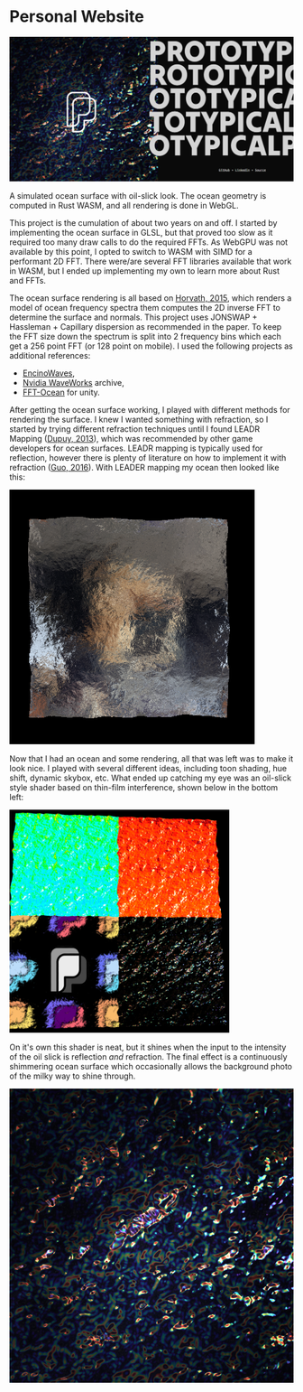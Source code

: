 # Personal Website

![A screenshot of my personal website. The website frame is split in half, the left half shows a simulated oil slick ocean with a P logo in the middle and the right half reads PROTOTYPICALPRO.](readme/landing.png)

A simulated ocean surface with oil-slick look. The ocean geometry is computed in Rust WASM, and all rendering is done in WebGL.

This project is the cumulation of about two years on and off. I started by implementing the ocean surface in GLSL, but that proved too slow as it required too many draw calls to do the required FFTs. As WebGPU was not available by this point, I opted to switch to WASM with SIMD for a performant 2D FFT. There were/are several FFT libraries available that work in WASM, but I ended up implementing my own to learn more about Rust and FFTs.

The ocean surface rendering is all based on [Horvath, 2015](https://dl.acm.org/doi/10.1145/2791261.2791267), which renders a model of ocean frequency spectra them computes the 2D inverse FFT to determine the surface and normals. This project uses JONSWAP + Hassleman + Capillary dispersion as recommended in the paper. To keep the FFT size down the spectrum is split into 2 frequency bins which each get a 256 point FFT (or 128 point on mobile). I used the following projects as additional references:

- [EncinoWaves](https://github.com/blackencino/EncinoWaves),
- [Nvidia WaveWorks](https://github.com/NVIDIAGameWorks/WaveWorks_Archive) archive,
- [FFT-Ocean](https://github.com/gasgiant/FFT-Ocean) for unity.

After getting the ocean surface working, I played with different methods for rendering the surface. I knew I wanted something with refraction, so I started by trying different refraction techniques until I found LEADR Mapping ([Dupuy, 2013](https://dl.acm.org/doi/10.1145/2508363.2508422)), which was recommended by other game developers for ocean surfaces. LEADR mapping is typically used for reflection, however there is plenty of literature on how to implement it with refraction ([Guo, 2016](https://dl.acm.org/doi/abs/10.1007/s00371-015-1141-8)). With LEADER mapping my ocean then looked like this:

![My first working ocean surface, with a simple refraction algorithm showing the cat underneath the waves.](readme/basicsurface.png)

Now that I had an ocean and some rendering, all that was left was to make it look nice. I played with several different ideas, including toon shading, hue shift, dynamic skybox, etc. What ended up catching my eye was an oil-slick style shader based on thin-film interference, shown below in the bottom left:

![4 Rendering Ideas for Waves. Clockwise from top left: hue shift, toon shader, oil slick, LEADR mapping](readme/wavesnew.png)

On it's own this shader is neat, but it shines when the input to the intensity of the oil slick is reflection _and_ refraction. The final effect is a continuously shimmering ocean surface which occasionally allows the background photo of the milky way to shine through.

![The final ocean surface, showing shimmering blue waves](readme/waves.png)
